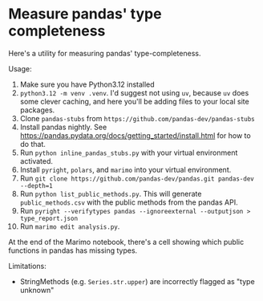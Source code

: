 # Measure pandas' type completeness

Here's a utility for measuring pandas' type-completeness.

Usage:
1. Make sure you have Python3.12 installed
2. `python3.12 -m venv .venv`. I'd suggest not using `uv`, because `uv`
   does some clever caching, and here you'll be adding files to your
   local site packages.
3. Clone `pandas-stubs` from `https://github.com/pandas-dev/pandas-stubs`
4. Install pandas nightly. See https://pandas.pydata.org/docs/getting_started/install.html
   for how to do that.
5. Run `python inline_pandas_stubs.py` with your virtual environment activated.
6. Install `pyright`, `polars`, and `marimo` into your virtual environment.
7. Run `git clone https://github.com/pandas-dev/pandas.git pandas-dev --depth=1`
8. Run `python list_public_methods.py`. This will generate `public_methods.csv` with
   the public  methods from the pandas API.
7. Run `pyright --verifytypes pandas --ignoreexternal --outputjson > type_report.json`
8. Run `marimo edit analysis.py`.

At the end of the Marimo notebook, there's a cell showing which public functions
in pandas has missing types.

Limitations:
- StringMethods (e.g. `Series.str.upper`) are incorrectly flagged as "type unknown"

